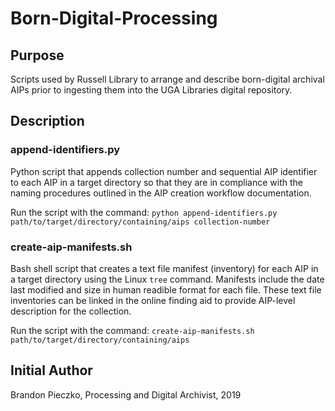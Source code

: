 # Born-Digital-Processing

## Purpose
Scripts used by Russell Library to arrange and describe born-digital archival AIPs prior to ingesting them into the UGA Libraries digital repository.

## Description

### append-identifiers.py
Python script that appends collection number and sequential AIP identifier to each AIP in a target directory so that they are in compliance with the naming procedures outlined in the AIP creation workflow documentation.

Run the script with the command: 
`python append-identifiers.py path/to/target/directory/containing/aips collection-number`


### create-aip-manifests.sh
Bash shell script that creates a text file manifest (inventory) for each AIP in a target directory using the Linux `tree` command. Manifests include the date last modified and size in human readible format for each file. These text file inventories can be linked in the online finding aid to provide AIP-level description for the collection.

Run the script with the command: 
`create-aip-manifests.sh path/to/target/directory/containing/aips`
   
## Initial Author
Brandon Pieczko, Processing and Digital Archivist, 2019
